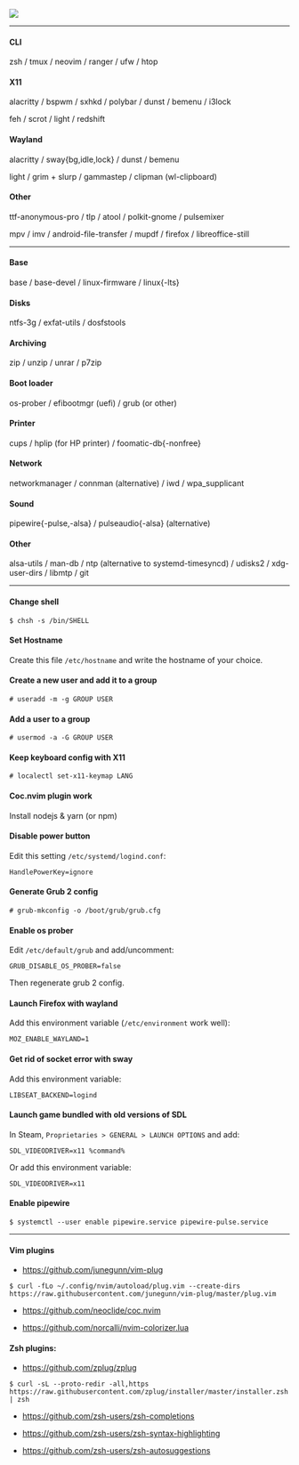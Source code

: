 ![](Screenshot/*)

---
#### CLI
zsh / tmux / neovim / ranger / ufw / htop

#### X11
alacritty / bspwm / sxhkd / polybar / dunst / bemenu / i3lock

feh / scrot / light / redshift

#### Wayland
alacritty / sway{bg,idle,lock} / dunst / bemenu

light / grim + slurp / gammastep / clipman (wl-clipboard)

#### Other
ttf-anonymous-pro / tlp / atool / polkit-gnome / pulsemixer

mpv / imv / android-file-transfer / mupdf / firefox / libreoffice-still

---
#### Base
base / base-devel / linux-firmware / linux{-lts}

#### Disks
ntfs-3g / exfat-utils / dosfstools

#### Archiving
zip / unzip / unrar / p7zip

#### Boot loader
os-prober / efibootmgr (uefi) / grub (or other)

#### Printer
cups / hplip (for HP printer) / foomatic-db{-nonfree}

#### Network
networkmanager / connman (alternative) / iwd / wpa_supplicant

#### Sound
pipewire{-pulse,-alsa} / pulseaudio{-alsa} (alternative)

#### Other
alsa-utils / man-db / ntp (alternative to systemd-timesyncd) / udisks2 / xdg-user-dirs / libmtp / git

---
#### Change shell
```
$ chsh -s /bin/SHELL
```

#### Set Hostname
Create this file `/etc/hostname` and write the hostname of your choice.

#### Create a new user and add it to a group
```
# useradd -m -g GROUP USER
```

#### Add a user to a group
```
# usermod -a -G GROUP USER
```

#### Keep keyboard config with X11
```
# localectl set-x11-keymap LANG
```

#### Coc.nvim plugin work
Install nodejs & yarn (or npm)

#### Disable power button
Edit this setting `/etc/systemd/logind.conf`:
```
HandlePowerKey=ignore
```

#### Generate Grub 2 config
```
# grub-mkconfig -o /boot/grub/grub.cfg
```

#### Enable os prober
Edit `/etc/default/grub` and add/uncomment:
```
GRUB_DISABLE_OS_PROBER=false
```
Then regenerate grub 2 config.

#### Launch Firefox with wayland
Add this environment variable (`/etc/environment` work well):
```
MOZ_ENABLE_WAYLAND=1
```

#### Get rid of socket error with sway
Add this environment variable:
```
LIBSEAT_BACKEND=logind
```

#### Launch game bundled with old versions of SDL
In Steam, `Proprietaries > GENERAL > LAUNCH OPTIONS` and add:
```
SDL_VIDEODRIVER=x11 %command%
```
Or add this environment variable:
```
SDL_VIDEODRIVER=x11
```

#### Enable pipewire
```
$ systemctl --user enable pipewire.service pipewire-pulse.service
```

---
#### Vim plugins
- https://github.com/junegunn/vim-plug
```
$ curl -fLo ~/.config/nvim/autoload/plug.vim --create-dirs https://raw.githubusercontent.com/junegunn/vim-plug/master/plug.vim
```

- https://github.com/neoclide/coc.nvim

- https://github.com/norcalli/nvim-colorizer.lua

#### Zsh plugins:
- https://github.com/zplug/zplug
```
$ curl -sL --proto-redir -all,https https://raw.githubusercontent.com/zplug/installer/master/installer.zsh | zsh
```

- https://github.com/zsh-users/zsh-completions

- https://github.com/zsh-users/zsh-syntax-highlighting

- https://github.com/zsh-users/zsh-autosuggestions
